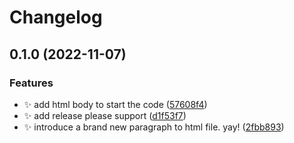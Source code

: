 # Changelog

## 0.1.0 (2022-11-07)


### Features

* :sparkles: add html body to start the code ([57608f4](https://github.com/korayyenal/release-please-test/commit/57608f465edb3d6a25a2ba0525bace4393296237))
* :sparkles: add release please support ([d1f53f7](https://github.com/korayyenal/release-please-test/commit/d1f53f73f7b074792a3e8e6a2f40bc9440579c2f))
* :sparkles: introduce a brand new paragraph to html file. yay! ([2fbb893](https://github.com/korayyenal/release-please-test/commit/2fbb89381e21077f54cc8eba7c18b91f44a4c6ce))

